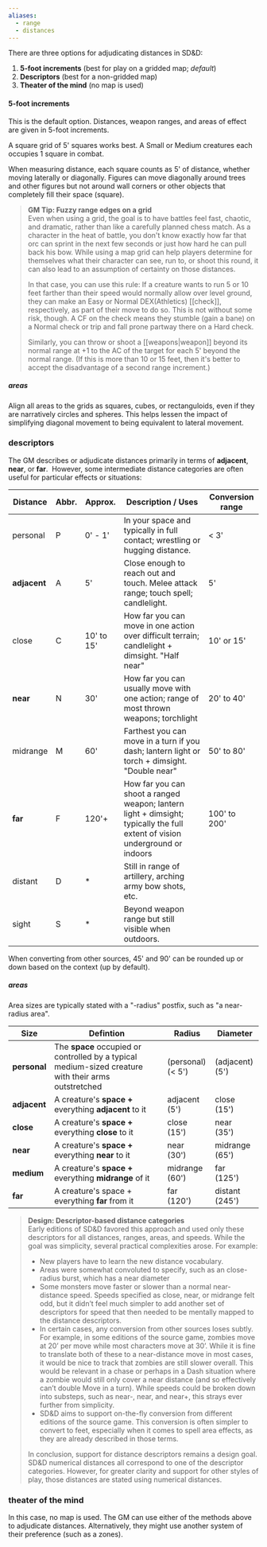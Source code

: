 ```yaml
---
aliases:
  - range
  - distances
---
```


There are three options for adjudicating distances in SD&D:

1. **5-foot increments** (best for play on a gridded map; *default*)
2. **Descriptors** (best for a non-gridded map)
3. **Theater of the mind** (no map is used) 

#### 5-foot increments

This is the default option. Distances, weapon ranges, and areas of effect are given in 5-foot increments.  

A square grid of 5' squares works best. A Small or Medium creatures each occupies 1 square in combat.

When measuring distance, each square counts as 5' of distance, whether moving laterally or diagonally. Figures can move diagonally around trees and other figures but not around wall corners or other objects that completely fill their space (square).

>**GM Tip: Fuzzy range edges on a grid**  
>Even when using a grid, the goal is to have battles feel fast, chaotic, and dramatic, rather than like a carefully planned chess match. As a character in the heat of battle, you don't know exactly how far that orc can sprint in the next few seconds or just how hard he can pull back his bow. While using a map grid can help players determine for themselves what their character can see, run to, or shoot this round, it can also lead to an assumption of certainty on those distances.
>
>In that case, you can use this rule:  If a creature wants to run 5 or 10 feet farther than their speed would normally allow over level ground, they can make an Easy or Normal DEX(Athletics) [[check]], respectively, as part of their move to do so. This is not without some risk, though. A CF on the check means they stumble (gain a bane) on a Normal check or trip and fall prone partway there on a Hard check. 
>
>Similarly, you can throw or shoot a [[weapons|weapon]] beyond its normal range at +1 to the AC of the target for each 5' beyond the normal range.  (If this is more than 10 or 15 feet, then it's better to accept the disadvantage of a second range increment.)

##### areas

Align all areas to the grids as squares, cubes, or rectanguloids, even if they are narratively circles and spheres.  This helps lessen the impact of simplifying diagonal movement to being equivalent to lateral movement.

### descriptors

The GM describes or adjudicate distances primarily in terms of **adjacent**, **near**, or **far**.  However, some intermediate distance categories are often useful for particular effects or situations:

| Distance     | Abbr. | Approx.    | Description / Uses                                                                                                          | Conversion range |
| ------------ | ----- | ---------- | --------------------------------------------------------------------------------------------------------------------------- | ---------------- |
| personal     | P     | 0' - 1'    | In your space and typically in full contact; wrestling or hugging distance.                                                 | < 3'             |
| **adjacent** | A     | 5'         | Close enough to reach out and touch.  Melee attack range; touch spell; candlelight.                                         | 5'               |
| close        | C     | 10' to 15' | How far you can move in one action over difficult terrain; candlelight + dimsight. "Half near"                              | 10' or 15'       |
| **near**     | N     | 30'        | How far you can usually move with one action; range of most thrown weapons; torchlight                                      | 20' to 40'       |
| midrange     | M     | 60'        | Farthest you can move in a turn if you dash; lantern light or torch + dimsight. "Double near"                               | 50' to 80'       |
| **far**      | F     | 120'+      | How far you can shoot a ranged weapon; lantern light + dimsight; typically the full extent of vision underground or indoors | 100' to 200'     |
| distant      | D     | *          | Still in range of artillery, arching army bow shots, etc.                                                                   |                  |
| sight        | S     | *          | Beyond weapon range but still visible when outdoors.                                                                        |                  |
When converting from other sources, 45' and 90' can be rounded up or down based on the context (up by default).

##### areas

Area sizes are typically stated with a "-radius" postfix, such as "a near-radius area".

| Size         | Defintion                                                                                            | <div style="width: 5em;">Radius</div> | <div style="width: 5em;">Diameter</div> |
| ------------ | ---------------------------------------------------------------------------------------------------- | ------------------------------------- | --------------------------------------- |
| **personal** | The **space** occupied or controlled by a typical medium-sized creature with their arms outstretched | (personal)<br>(< 5')                  | (adjacent)<br>(5')                      |
| **adjacent** | A creature's **space +** everything **adjacent** to it                                               | adjacent<br>(5')                      | close<br>(15')                          |
| **close**    | A creature's **space +** everything **close** to it                                                  | close<br>(15')                        | near<br>(35')                           |
| **near**     | A creature's **space +** everything **near** to it                                                   | near<br>(30')                         | midrange<br>(65')                       |
| **medium**   | A creature's **space +** everything **midrange** of it                                               | midrange<br>(60')                     | far<br>(125')                           |
| **far**      | A creature's space + everything **far** from it                                                      | far<br>(120')                         | distant<br>(245')                       |


> **Design: Descriptor-based distance categories**  
> Early editions of SD&D favored this approach and used only these descriptors for all distances, ranges, areas, and speeds. While the goal was simplicity, several practical complexities arose. For example:
> 
> - New players have to learn the new distance vocabulary.  
> - Areas were somewhat convoluted to specify, such as an close-radius burst, which has a near diameter  
> - Some monsters move faster or slower than a normal near-distance speed. Speeds specified as close, near, or midrange felt odd, but it didn’t feel much simpler to add another set of descriptors for speed that then needed to be mentally mapped to the distance descriptors.  
> - In certain cases, any conversion from other sources loses subtly. For example, in some editions of the source game, zombies move at 20’ per move while most characters move at 30’. While it is fine to translate both of these to a near-distance move in most cases, it would be nice to track that zombies are still slower overall. This would be relevant in a chase or perhaps in a Dash situation where a zombie would still only cover a near distance (and so effectively can’t double Move in a turn). While speeds could be broken down into substeps, such as near-, near, and near+, this strays ever further from simplicity.  
> - SD&D aims to support on-the-fly conversion from different editions of the source game. This conversion is often simpler to convert to feet, especially when it comes to spell area effects, as they are already described in those terms.  
> 
 > In conclusion, support for distance descriptors remains a design goal. SD&D numerical distances all correspond to one of the descriptor categories. However, for greater clarity and support for other styles of play, those distances are stated using numerical distances. 

### theater of the mind

In this case, no map is used.  The GM can use either of the methods above to adjudicate distances. Alternatively, they might use another system of their preference (such as a zones).
